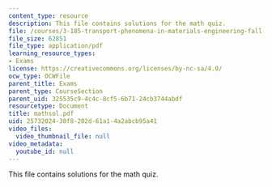 ```yaml
---
content_type: resource
description: This file contains solutions for the math quiz.
file: /courses/3-185-transport-phenomena-in-materials-engineering-fall-2003/2573202430f8202d61a14a2abcb95a41_mathsol.pdf
file_size: 62851
file_type: application/pdf
learning_resource_types:
- Exams
license: https://creativecommons.org/licenses/by-nc-sa/4.0/
ocw_type: OCWFile
parent_title: Exams
parent_type: CourseSection
parent_uid: 325535c9-4c4c-8cf5-6b71-24cb3744abdf
resourcetype: Document
title: mathsol.pdf
uid: 25732024-30f8-202d-61a1-4a2abcb95a41
video_files:
  video_thumbnail_file: null
video_metadata:
  youtube_id: null
---
```

This file contains solutions for the math quiz.